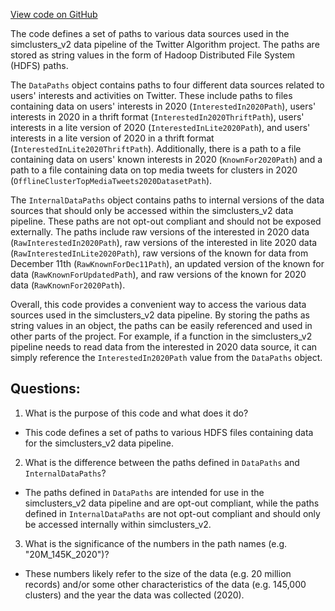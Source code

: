 [View code on GitHub](https://github.com/misbahsy/the-algorithm/src/scala/com/twitter/simclusters_v2/hdfs_sources/DataPaths.scala)

The code defines a set of paths to various data sources used in the simclusters_v2 data pipeline of the Twitter Algorithm project. The paths are stored as string values in the form of Hadoop Distributed File System (HDFS) paths. 

The `DataPaths` object contains paths to four different data sources related to users' interests and activities on Twitter. These include paths to files containing data on users' interests in 2020 (`InterestedIn2020Path`), users' interests in 2020 in a thrift format (`InterestedIn2020ThriftPath`), users' interests in a lite version of 2020 (`InterestedInLite2020Path`), and users' interests in a lite version of 2020 in a thrift format (`InterestedInLite2020ThriftPath`). Additionally, there is a path to a file containing data on users' known interests in 2020 (`KnownFor2020Path`) and a path to a file containing data on top media tweets for clusters in 2020 (`OfflineClusterTopMediaTweets2020DatasetPath`).

The `InternalDataPaths` object contains paths to internal versions of the data sources that should only be accessed within the simclusters_v2 data pipeline. These paths are not opt-out compliant and should not be exposed externally. The paths include raw versions of the interested in 2020 data (`RawInterestedIn2020Path`), raw versions of the interested in lite 2020 data (`RawInterestedInLite2020Path`), raw versions of the known for data from December 11th (`RawKnownForDec11Path`), an updated version of the known for data (`RawKnownForUpdatedPath`), and raw versions of the known for 2020 data (`RawKnownFor2020Path`).

Overall, this code provides a convenient way to access the various data sources used in the simclusters_v2 data pipeline. By storing the paths as string values in an object, the paths can be easily referenced and used in other parts of the project. For example, if a function in the simclusters_v2 pipeline needs to read data from the interested in 2020 data source, it can simply reference the `InterestedIn2020Path` value from the `DataPaths` object.
## Questions: 
 1. What is the purpose of this code and what does it do?
- This code defines a set of paths to various HDFS files containing data for the simclusters_v2 data pipeline.

2. What is the difference between the paths defined in `DataPaths` and `InternalDataPaths`?
- The paths defined in `DataPaths` are intended for use in the simclusters_v2 data pipeline and are opt-out compliant, while the paths defined in `InternalDataPaths` are not opt-out compliant and should only be accessed internally within simclusters_v2.

3. What is the significance of the numbers in the path names (e.g. "20M_145K_2020")?
- These numbers likely refer to the size of the data (e.g. 20 million records) and/or some other characteristics of the data (e.g. 145,000 clusters) and the year the data was collected (2020).